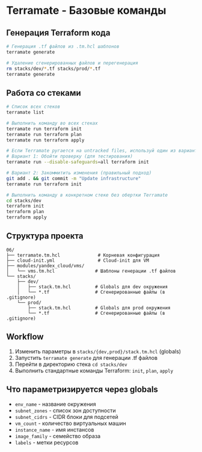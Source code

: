# Terramate - Базовые команды

## Генерация Terraform кода

```bash
# Генерация .tf файлов из .tm.hcl шаблонов
terramate generate

# Удаление сгенерированных файлов и перегенерация
rm stacks/dev/*.tf stacks/prod/*.tf
terramate generate

```

## Работа со стеками

```bash
# Список всех стеков
terramate list

# Выполнить команду во всех стеках
terramate run terraform init
terramate run terraform plan
terramate run terraform apply

# Если Terramate ругается на untracked files, используй один из вариантов:
# Вариант 1: Обойти проверку (для тестирования)
terramate run --disable-safeguards=all terraform init

# Вариант 2: Закоммитить изменения (правильный подход)
git add . && git commit -m "Update infrastructure"
terramate run terraform init

# Выполнить команду в конкретном стеке без обертки Terramate
cd stacks/dev
terraform init
terraform plan
terraform apply

```


## Структура проекта

```
06/
├── terramate.tm.hcl              # Корневая конфигурация
├── cloud-init.yml                # Cloud-init для VM
├── modules/yandex_cloud/vms/
│   └── vms.tm.hcl               # Шаблоны генерации .tf файлов
└── stacks/
    ├── dev/
    │   ├── stack.tm.hcl         # Globals для dev окружения
    │   └── *.tf                 # Сгенерированные файлы (в .gitignore)
    └── prod/
        ├── stack.tm.hcl         # Globals для prod окружения
        └── *.tf                 # Сгенерированные файлы (в .gitignore)
```

## Workflow

1. Изменить параметры в `stacks/{dev,prod}/stack.tm.hcl` (globals)
2. Запустить `terramate generate` для генерации .tf файлов
3. Перейти в директорию стека `cd stacks/dev`
4. Выполнить стандартные команды Terraform: `init`, `plan`, `apply`

## Что параметризируется через globals

- `env_name` - название окружения
- `subnet_zones` - список зон доступности
- `subnet_cidrs` - CIDR блоки для подсетей
- `vm_count` - количество виртуальных машин
- `instance_name` - имя инстансов
- `image_family` - семейство образа
- `labels` - метки ресурсов

